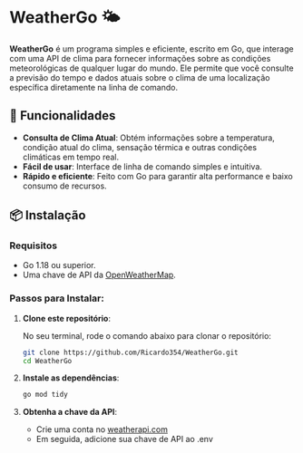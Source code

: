 # WeatherGo 🌤️

**WeatherGo** é um programa simples e eficiente, escrito em Go, que interage com uma API de clima para fornecer informações sobre as condições meteorológicas de qualquer lugar do mundo. Ele permite que você consulte a previsão do tempo e dados atuais sobre o clima de uma localização específica diretamente na linha de comando.

## 🚀 Funcionalidades

- **Consulta de Clima Atual**: Obtém informações sobre a temperatura, condição atual do clima, sensação térmica e outras condições climáticas em tempo real.
- **Fácil de usar**: Interface de linha de comando simples e intuitiva.
- **Rápido e eficiente**: Feito com Go para garantir alta performance e baixo consumo de recursos.

## 📦 Instalação

### Requisitos
- Go 1.18 ou superior.
- Uma chave de API da [OpenWeatherMap](https://openweathermap.org/api).

### Passos para Instalar:

1. **Clone este repositório**:
   
   No seu terminal, rode o comando abaixo para clonar o repositório:

   ```bash
   git clone https://github.com/Ricardo354/WeatherGo.git
   cd WeatherGo

2. **Instale as dependências**:

   ```bash
   go mod tidy

3. **Obtenha a chave da API**:

   - Crie uma conta no [weatherapi.com](https://www.weatherapi.com)
   - Em seguida, adicione sua chave de API ao .env
   


